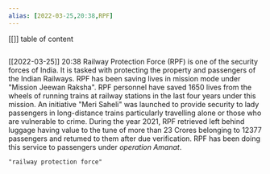 ```yaml
---
alias: [2022-03-25,20:38,RPF]
---
```

[[]]
table of content
```toc
```

[[2022-03-25]] 20:38
Railway Protection Force (RPF) is one of the security forces of India.
It is tasked with protecting the property and passengers of the Indian Railways.
RPF has been saving lives in mission mode under "Mission Jeewan Raksha". RPF personnel have saved 1650 lives from the wheels of running trains at railway stations in the last four years under this mission.
An initiative "Meri Saheli" was launched to provide security to lady passengers in long-distance trains particularly travelling alone or those who are vulnerable to crime.
During the year 2021, RPF retrieved left behind luggage having value to the tune of more than 23 Crores belonging to 12377 passengers and retumed to them after due verification. RPF has been doing this service to passengers under *operation Amanat*.
```query
"railway protection force"
```